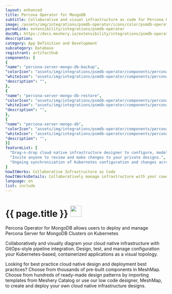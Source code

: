 ```yaml
---
layout: enhanced
title: Percona Operator for MongoDB
subtitle: Collaborative and visual infrastructure as code for Percona Operator for MongoDB
image: /assets/img/integrations/psmdb-operator/icons/color/psmdb-operator-color.svg
permalink: extensibility/integrations/psmdb-operator
docURL: https://docs.meshery.io/extensibility/integrations/psmdb-operator
description: 
category: App Definition and Development
subcategory: Database
registrant: artifacthub
components: [
{
"name": "percona-server-mongo-db-backup",
"colorIcon": "assets/img/integrations/psmdb-operator/components/percona-server-mongo-db-backup/icons/color/percona-server-mongo-db-backup-color.svg",
"whiteIcon": "assets/img/integrations/psmdb-operator/components/percona-server-mongo-db-backup/icons/white/percona-server-mongo-db-backup-white.svg",
"description": "",
},
{
"name": "percona-server-mongo-db-restore",
"colorIcon": "assets/img/integrations/psmdb-operator/components/percona-server-mongo-db-restore/icons/color/percona-server-mongo-db-restore-color.svg",
"whiteIcon": "assets/img/integrations/psmdb-operator/components/percona-server-mongo-db-restore/icons/white/percona-server-mongo-db-restore-white.svg",
"description": "",
},
{
"name": "percona-server-mongo-db",
"colorIcon": "assets/img/integrations/psmdb-operator/components/percona-server-mongo-db/icons/color/percona-server-mongo-db-color.svg",
"whiteIcon": "assets/img/integrations/psmdb-operator/components/percona-server-mongo-db/icons/white/percona-server-mongo-db-white.svg",
"description": "",
}]
featureList: [
  "Drag-n-drop cloud native infrastructure designer to configure, model, and deploy your workloads.",
  "Invite anyone to review and make changes to your private designs.",
  "Ongoing synchronization of Kubernetes configuration and changes across any number of clusters."
]
howItWorks: Collaborative Infrastructure as Code
howItWorksDetails: Collaboratively manage infrastructure with your coworkers synchronously sharing the same designs.
language: en
list: include
---
```

<h1>{{ page.title }} <img src="{{ page.image }}" style="width: 35px; height: 35px;" /></h1>

<p>
Percona Operator for MongoDB allows users to deploy and manage Percona Server for MongoDB Clusters on Kubernetes
</p>
<p>
    Collaboratively and visually diagram your cloud native infrastructure with GitOps-style pipeline integration. Design, test, and manage configuration your Kubernetes-based, containerized applications as a visual topology.
</p>
<p>
    Looking for best practice cloud native design and deployment best practices? Choose from thousands of pre-built components in MeshMap. Choose from hundreds of ready-made design patterns by importing templates from Meshery Catalog or use our low code designer, MeshMap, to create and deploy your own cloud native infrastructure designs.
</p>
